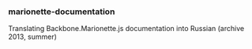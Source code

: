 ### marionette-documentation
Translating Backbone.Marionette.js documentation into Russian (archive 2013, summer)
